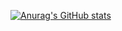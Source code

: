 [![Anurag's GitHub stats](https://github-readme-stats.vercel.app/api?username=bart-zzb)](https://github.com/anuraghazra/github-readme-stats)
